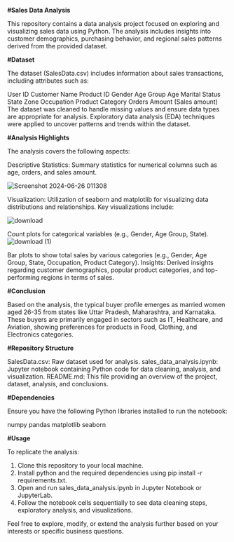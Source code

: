 **#Sales Data Analysis**

This repository contains a data analysis project focused on exploring and visualizing sales data using Python. The analysis includes insights into customer demographics, purchasing behavior, and regional sales patterns derived from the provided dataset.

**#Dataset**

The dataset (SalesData.csv) includes information about sales transactions, including attributes such as:

User ID
Customer Name
Product ID
Gender
Age Group
Age
Marital Status
State
Zone
Occupation
Product Category
Orders
Amount (Sales amount)
The dataset was cleaned to handle missing values and ensure data types are appropriate for analysis. Exploratory data analysis (EDA) techniques were applied to uncover patterns and trends within the dataset.

**#Analysis Highlights**

The analysis covers the following aspects:

Descriptive Statistics: Summary statistics for numerical columns such as age, orders, and sales amount.

![Screenshot 2024-06-26 011308](https://github.com/piyushsharda2803/Salesanalysis/assets/87650893/29bda90f-9dcc-4b65-9133-72df29323b82)

Visualization: Utilization of seaborn and matplotlib for visualizing data distributions and relationships. Key visualizations include:

![download](https://github.com/piyushsharda2803/Salesanalysis/assets/87650893/eaf924f1-9f20-4a05-abde-cb18983eacef)

Count plots for categorical variables (e.g., Gender, Age Group, State).
![download (1)](https://github.com/piyushsharda2803/Salesanalysis/assets/87650893/e50f9d6e-ab21-48db-9a2c-f1081c5c7255)

Bar plots to show total sales by various categories (e.g., Gender, Age Group, State, Occupation, Product Category).
Insights: Derived insights regarding customer demographics, popular product categories, and top-performing regions in terms of sales.

**#Conclusion**

Based on the analysis, the typical buyer profile emerges as married women aged 26-35 from states like Uttar Pradesh, Maharashtra, and Karnataka. These buyers are primarily engaged in sectors such as IT, Healthcare, and Aviation, showing preferences for products in Food, Clothing, and Electronics categories.

**#Repository Structure**

SalesData.csv: Raw dataset used for analysis.
sales_data_analysis.ipynb: Jupyter notebook containing Python code for data cleaning, analysis, and visualization.
README.md: This file providing an overview of the project, dataset, analysis, and conclusions.

**#Dependencies**

Ensure you have the following Python libraries installed to run the notebook:

numpy
pandas
matplotlib
seaborn

**#Usage**

To replicate the analysis:
1. Clone this repository to your local machine.
2. Install python and the required dependencies using pip install -r requirements.txt.
3. Open and run sales_data_analysis.ipynb in Jupyter Notebook or JupyterLab.
4. Follow the notebook cells sequentially to see data cleaning steps, exploratory analysis, and visualizations.


Feel free to explore, modify, or extend the analysis further based on your interests or specific business questions.
